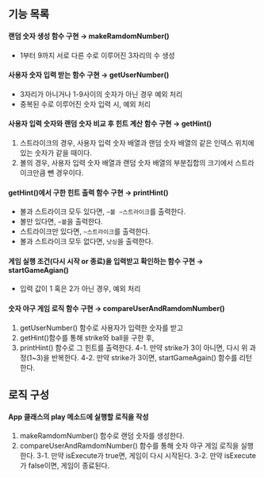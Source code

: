 ## 기능 목록
#### 랜덤 숫자 생성 함수 구현 → makeRamdomNumber()
  - 1부터 9까지 서로 다른 수로 이루어진 3자리의 수 생성

#### 사용자 숫자 입력 받는 함수 구현 → getUserNumber()
  - 3자리가 아니거나 1-9사이의 숫자가 아닌 경우 예외 처리
  - 중복된 수로 이루어진 숫자 입력 시, 예외 처리

#### 사용자 입력 숫자와 랜덤 숫자 비교 후 힌트 계산 함수 구현 → getHint()
1. 스트라이크의 경우, 사용자 입력 숫자 배열과 랜덤 숫자 배열의 같은 인덱스 위치에 있는 숫자가 같을 때이다.
2. 볼의 경우, 사용자 입력 숫자 배열과 랜덤 숫자 배열의 부분집합의 크기에서 스트라이크만큼 뺀 경우이다.

#### getHint()에서 구한 힌트 출력 함수 구현 → printHint()
  - 볼과 스트라이크 모두 있다면, `~볼 ~스트라이크`를 출력한다.
  - 볼만 있다면, `~볼`을 출력한다.
  - 스트라이크만 있다면, `~스트라이크`를 출력한다.
  - 볼과 스트라이크 모두 없다면, `낫싱`을 출력한다.

#### 게임 실행 조건(다시 시작 or 종료)을 입력받고 확인하는 함수 구현 → startGameAgian()
  - 입력 값이 1 혹은 2가 아닌 경우, 예외 처리

#### 숫자 야구 게임 로직 함수 구현 → compareUserAndRamdomNumber()
1. getUserNumber() 함수로 사용자가 입력한 숫자를 받고 
2. getHint()함수를 통해 strike와 ball을 구한 후, 
3. printHint() 함수로 그 힌트를 출력한다.
4-1. 만약 strike가 3이 아니면, 다시 위 과정(1~3)을 반복한다.
4-2. 만약 strike가 3이면, startGameAgain() 함수를 리턴한다.


## 로직 구성
#### App 클래스의 play 메소드에 실행할 로직을 작성
1. makeRamdomNumber() 함수로 랜덤 숫자를 생성한다.
2. compareUserAndRamdomNumber() 함수를 통해 숫자 야구 게임 로직을 실행한다.
3-1. 만약 isExecute가 true면, 게임이 다시 시작된다.
3-2. 만약 isExecute가 false이면, 게임이 종료된다.
